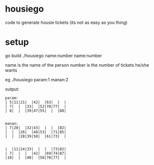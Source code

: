 # housiego

code to generate housie tickets (its not as easy as you thing)

# setup
go build
./housiego name:number name:number

name is the name of the person
number is the number of tickets he/she wants

eg
./housiego param:1 manan:2

output:

```
param:
| 5|11|21|  |42|  |63|  |  |
| 7|  |  |33|  |52|70|77|  |
| 8|  |  |39|47|55|  |  |88|


manan:
| 7|20|  |32|43|  |  |  |82|
|  |  |26|  |48|53|  |71|85|
|  |  |28|39|50|  |61|73|  |


|  |11|24|33|  |  |  |73|82|
| 7|  |  |  |42|  |69|74|87|
|10|  |  |40|  |58|70|77|  |
```
